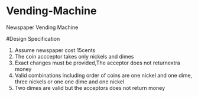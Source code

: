# Vending-Machine
Newspaper Vending Machine

#Design Specification

1) Assume newspaper cost 15cents
2) The coin accceptor takes only nickels and dimes
3) Exact changes must be provided,The acceptor does not returnextra money
4) Valid combinations including order of coins are one nickel and one dime, three nickels or one one dime and one nickel
5) Two dimes are valid but the acceptors does not return money


